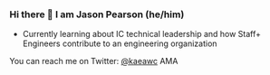 ### Hi there 👋 I am Jason Pearson (he/him)

* Currently learning about IC technical leadership and how Staff+ Engineers contribute to an engineering organization

You can reach me on Twitter: [@kaeawc](https://twitter.com/kaeawc) AMA
